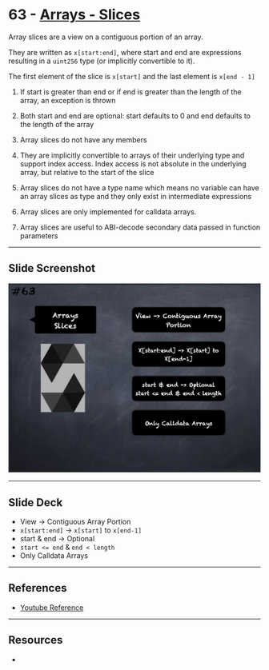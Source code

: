 # 63 - [Arrays - Slices](Arrays%20-%20Slices.md)
Array slices are a view on a contiguous portion of an array. 

They are written as `x[start:end]`, where start and end are expressions resulting in a `uint256` type (or implicitly convertible to it). 

The first element of the slice is `x[start]` and the last element is `x[end - 1]`

1. If start is greater than end or if end is greater than the length of the array, an exception is thrown
    
2. Both start and end are optional: start defaults to 0 and end defaults to the length of the array
    
3. Array slices do not have any members
    
4. They are implicitly convertible to arrays of their underlying type and support index access. Index access is not absolute in the underlying array, but relative to the start of the slice
    
5. Array slices do not have a type name which means no variable can have an array slices as type and they only exist in intermediate expressions
    
6. Array slices are only implemented for calldata arrays.
    
7. Array slices are useful to ABI-decode secondary data passed in function parameters

___
## Slide Screenshot
![063.png](../images/solidity101/063.png)
___
## Slide Deck
- View -> Contiguous Array Portion
- `x[start:end]` -> `x[start]` to `x[end-1]`
- start & end -> Optional
- `start <= end` & `end < length`
- Only Calldata Arrays
___
## References
- [Youtube Reference](https://youtu.be/WgU7KKKomMk?t=123)

___
## Resources
- 
